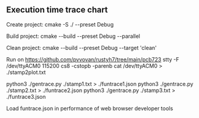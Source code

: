 ## Execution time trace chart

Create project:
cmake -S ./ --preset Debug

Build project:
cmake --build --preset Debug --parallel

Clean project:
cmake --build --preset Debug --target 'clean'

Run on https://github.com/pvvovan/rustyh7/tree/main/pcb723
stty -F /dev/ttyACM0 115200 cs8 -cstopb -parenb
cat /dev/ttyACM0 > ./stamp2plot.txt

python3 ./gentrace.py ./stamp1.txt > ./funtrace1.json
python3 ./gentrace.py ./stamp2.txt > ./funtrace2.json
python3 ./gentrace.py ./stamp3.txt > ./funtrace3.json

Load funtrace.json in performance of web browser developer tools
